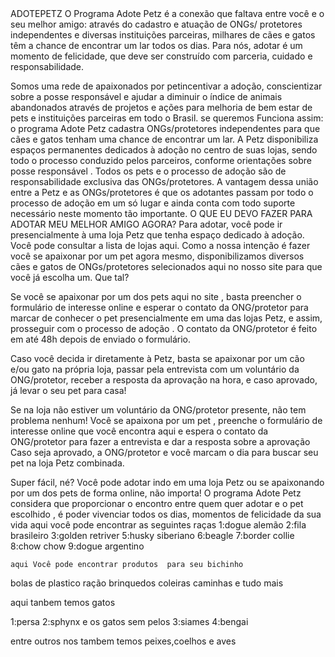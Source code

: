 <!DOCTYPE html>
<html lang="br-pt">
<head>
    <meta charset="UTF-8">
    <meta http-equiv="X-UA-Compatible" content="IE=edge">
    <meta name="viewport" content="width=device-width, initial-scale=1.0">
    <title>Document</title>
</head>
<body>
ADOTEPETZ
    O Programa Adote Petz é a conexão que faltava entre você e o seu melhor amigo: através do cadastro e atuação de ONGs/
    protetores independentes e diversas instituições parceiras, milhares de cães e gatos têm a chance de encontrar um lar todos os dias.
    Para nós, adotar é um momento de felicidade, que deve ser construído com parceria, cuidado e responsabilidade.

Somos uma rede de apaixonados por petincentivar a adoção, conscientizar sobre a posse responsável e ajudar a diminuir o índice de animais abandonados
    através de projetos e ações para melhoria de bem estar de pets e instituições parceiras em todo o Brasil.
se queremos 
Funciona assim: o programa Adote Petz cadastra ONGs/protetores independentes para que cães e gatos tenham uma chance de encontrar um lar. 
    A Petz disponibiliza espaços permanentes dedicados à adoção no centro de suas lojas, sendo todo o processo conduzido pelos parceiros, conforme orientações sobre posse responsável
    . Todos os pets e o processo de adoção são de responsabilidade exclusiva das ONGs/protetores.
    A vantagem dessa união entre a Petz e as ONGs/protetores é que os adotantes passam por todo o processo de adoção em um só lugar
    e ainda conta com todo suporte necessário neste momento tão importante.
O QUE EU DEVO FAZER PARA ADOTAR MEU MELHOR AMIGO AGORA?
Para adotar, você pode ir presencialmente à uma loja Petz que tenha espaço dedicado à adoção. Você pode consultar a lista de lojas aqui.
    Como a nossa intenção é fazer você se apaixonar por um pet agora mesmo, disponibilizamos diversos cães e gatos de ONGs/protetores selecionados aqui no nosso site para que você já escolha um.
    Que tal?

Se você se apaixonar por um dos pets aqui no site , basta preencher o formulário de interesse online e esperar o contato da ONG/protetor para marcar de conhecer o pet presencialmente em uma das lojas Petz, e assim,
    prosseguir com o processo de adoção
    . O contato da ONG/protetor é feito em até 48h depois de enviado o formulário.

Caso você decida ir diretamente à Petz, basta se apaixonar por um cão e/ou gato na própria loja, passar pela entrevista com um voluntário da ONG/protetor, receber a resposta da aprovação na hora, e caso aprovado, já levar o seu pet para casa!

Se na loja não estiver um voluntário da ONG/protetor presente, não tem problema nenhum! Você se apaixona por um pet
    , preenche o formulário de interesse online que você encontra aqui e espera o contato da ONG/protetor para fazer a entrevista e dar a resposta sobre a aprovação
     Caso seja aprovado, a ONG/protetor e você marcam o dia para buscar seu pet na loja Petz combinada.

Super fácil, né? Você pode adotar indo em uma loja Petz ou se apaixonando por um dos pets de forma online, não importa!
 O programa Adote Petz considera que proporcionar o encontro entre quem quer adotar e o pet escolhido
    , é poder vivenciar todos os dias, momentos de felicidade da sua vida
    aqui você pode encontrar as seguintes raças 
    1:dogue alemão
    2:fila brasileiro
    3:golden retriver
    5:husky siberiano
    6:beagle
    7:border collie
    8:chow chow
    9:dogue argentino

    aqui Você pode encontrar produtos  para seu bichinho

bolas de plastico 
ração
brinquedos
coleiras
caminhas 
e tudo mais  

aqui tanbem temos gatos  

1:persa 
2:sphynx e os gatos sem pelos
3:siames
4:bengai

entre outros nos tambem temos peixes,coelhos e aves

</html>
